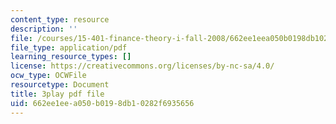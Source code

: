 ```yaml
---
content_type: resource
description: ''
file: /courses/15-401-finance-theory-i-fall-2008/662ee1eea050b0198db10282f6935656_hyc8h5T76BE.pdf
file_type: application/pdf
learning_resource_types: []
license: https://creativecommons.org/licenses/by-nc-sa/4.0/
ocw_type: OCWFile
resourcetype: Document
title: 3play pdf file
uid: 662ee1ee-a050-b019-8db1-0282f6935656
---
```


